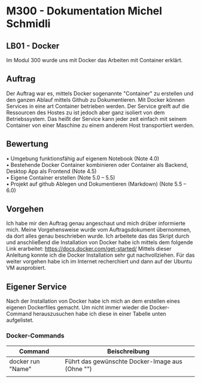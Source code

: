 # M300 - Dokumentation Michel Schmidli
  ## LB01 - Docker
Im Modul 300 wurde uns mit Docker das Arbeiten mit Container erklärt.

## Auftrag

Der Auftrag war es,  mittels Docker sogenannte "Container" zu erstellen und den ganzen Ablauf mittels Github zu Dokumentieren. Mit Docker können Services in eine art Container betrieben werden. Der Service greift auf die Ressourcen des Hostes zu ist jedoch aber ganz isoliert von dem Betriebssystem. Das heißt der Service kann jeder zeit einfach mit seinem Container von einer Maschine zu einem anderem Host transportiert werden.


## Bewertung

• Umgebung funktionsfähig auf eigenem Notebook (Note 4.0)  
• Bestehende Docker Container kombinieren oder Container als Backend, Desktop App als Frontend (Note 4.5)  
• Eigene Container erstellen (Note 5.0 – 5.5)  
• Projekt auf github Ablegen und Dokumentieren (Markdown) (Note 5.5 – 6.0)

## Vorgehen

Ich habe mir den Auftrag genau angeschaut und mich drüber informierte mich. Meine Vorgehensweise wurde vom Auftragsdokument übernommen, da dort alles genau beschrieben wurde. Ich arbeitete das das Skript durch und anschließend die Installation von Docker habe ich mittels dem folgende Link erarbeitet: 
https://docs.docker.com/get-started/
Mittels dieser Anleitung konnte ich die Docker Installation sehr gut nachvollziehen. Für das weiter vorgehen habe ich im Internet recherchiert und dann auf der Ubuntu VM ausprobiert.

## Eigener Service
Nach der Installation von Docker habe ich mich an dem erstellen eines eigenen Dockerfiles gemacht. Um nicht immer wieder die Docker-Command herauszusuchen habe ich diese in einer Tabelle unten aufgelistet.

### Docker-Commands
| Command | Beischreibung |
|--|--|
| docker run "Name" | Führt das gewünschte Docker-Image aus (Ohne "") |
| | | sdf| 


<!--stackedit_data:
eyJoaXN0b3J5IjpbLTI1MjU4Mjk3MCwxNzMyNzgzMjU4LDE3Mz
I3ODMyNTgsMTg1NDkyODIzOSwtODk2MTg4MzY0LC0xNjE0NzQ0
ODU0XX0=
-->